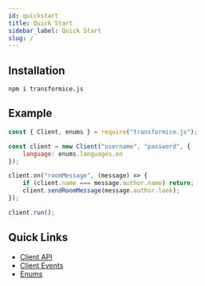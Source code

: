 ```yaml
---
id: quickstart
title: Quick Start
sidebar_label: Quick Start
slug: /
---
```


## Installation
```
npm i transformice.js
```

## Example

```js
const { Client, enums } = require("transformice.js");

const client = new Client("username", "password", {
	language: enums.languages.en
});

client.on("roomMessage", (message) => {
	if (client.name === message.author.name) return;
	client.sendRoomMessage(message.author.look);
});

client.run();
```

## Quick Links
- [Client API](api/classes/client)
- [Client Events](api/interfaces/clientevents)
- [Enums](api/globals#variables-1)
